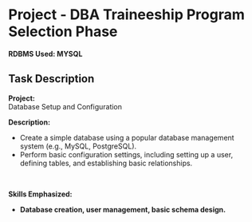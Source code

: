 <h1>    Project - DBA Traineeship Program Selection Phase </h1>

<b> RDBMS Used: MYSQL <br>
</b>

<h2> Task Description </h2>
<b>Project:</b><br> 
Database Setup and Configuration<br>


<b>Description:</b><br>
<ul> 
<li>	Create a simple database using a popular database management system (e.g., MySQL, PostgreSQL). </li>
<li>	Perform basic configuration settings, including setting up a user, defining tables, and establishing basic relationships. </li></ul>
<br>

<b>Skills Emphasized: <b>
<ul>
<li>	Database creation, user management, basic schema design. </li></ul>
 
